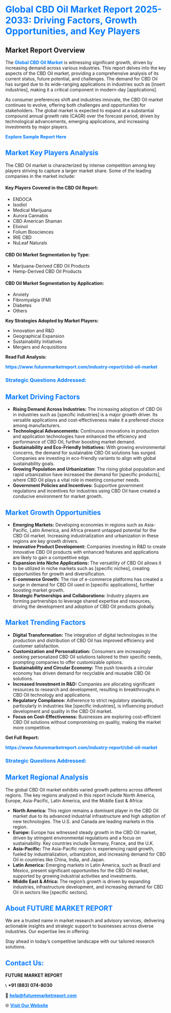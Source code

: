 <h1 style="color: #007BFF;">Global CBD Oil Market Report 2025-2033: Driving Factors, Growth Opportunities, and Key Players</h1>

<section id="overview">
<h2>Market Report Overview</h2>
<p>The <a href="https://www.futuremarketreport.com/industry-report/cbd-oil-market" style="color: #007BFF; text-decoration: none;"><strong>Global CBD Oil Market</strong></a> is witnessing significant growth, driven by increasing demand across various industries. This report delves into the key aspects of the CBD Oil market, providing a comprehensive analysis of its current status, future potential, and challenges. The demand for CBD Oil has surged due to its wide-ranging applications in industries such as [insert industries], making it a critical component in modern-day [applications].</p>
<p>As consumer preferences shift and industries innovate, the CBD Oil market continues to evolve, offering both challenges and opportunities for stakeholders. The global market is expected to expand at a substantial compound annual growth rate (CAGR) over the forecast period, driven by technological advancements, emerging applications, and increasing investments by major players.</p>
</section>

<section id="overview">
<p><a href="https://www.futuremarketreport.com/request-sample/reportId=64135" style="color: #007BFF; text-decoration: none;"><strong>Explore Sample Report Here</strong></a></p>
</section>

<section id="key-players">
<h2 style="color: #007BFF;">Market Key Players Analysis</h2>
<p>The CBD Oil market is characterized by intense competition among key players striving to capture a larger market share. Some of the leading companies in the market include:</p>
<h4>Key Players Covered in the CBD Oil Report:</h4>
<ul><li>ENDOCA</li><li>Isodiol</li><li>Medical Marijuana</li><li>Aurora Cannabis</li><li>CBD American Shaman</li><li>Elixinol</li><li>Folium Biosciences</li><li>IRIE CBD</li><li>NuLeaf Naturals</li></ul>
<h4>CBD Oil Market Segmentation by Type:</h4>
<ul><li>Marijuana-Derived CBD Oil Products</li><li>Hemp-Derived CBD Oil Products</li></ul>

<h4>CBD Oil Market Segmentation by Application:</h4>
<ul><li>Anxiety</li><li>Fibromyalgia (FM)</li><li>Diabetes</li><li>Others</li></ul>
<p><strong>Key Strategies Adopted by Market Players:</strong></p>
<ul>
<li>Innovation and R&D</li>
<li>Geographical Expansion</li>
<li>Sustainability Initiatives</li>
<li>Mergers and Acquisitions</li>
</ul>
</section>

<section>
<p><strong>Read Full Analysis: </strong></p><a href="https://www.futuremarketreport.com/industry-report/cbd-oil-market" style="color: #007BFF; text-decoration: none;"><strong>https://www.futuremarketreport.com/industry-report/cbd-oil-market</strong></a>
<h3 style="color: #007BFF;">Strategic Questions Addressed:</h3>
</section>

<section id="driving-factors">
<h2 style="color: #007BFF;">Market Driving Factors</h2>
<ul>
<li><strong>Rising Demand Across Industries:</strong> The increasing adoption of CBD Oil in industries such as [specific industries] is a major growth driver. Its versatile applications and cost-effectiveness make it a preferred choice among manufacturers.</li>
<li><strong>Technological Advancements:</strong> Continuous innovations in production and application technologies have enhanced the efficiency and performance of CBD Oil, further boosting market demand.</li>
<li><strong>Sustainability and Eco-Friendly Initiatives:</strong> With growing environmental concerns, the demand for sustainable CBD Oil solutions has surged. Companies are investing in eco-friendly variants to align with global sustainability goals.</li>
<li><strong>Growing Population and Urbanization:</strong> The rising global population and rapid urbanization have increased the demand for [specific products], where CBD Oil plays a vital role in meeting consumer needs.</li>
<li><strong>Government Policies and Incentives:</strong> Supportive government regulations and incentives for industries using CBD Oil have created a conducive environment for market growth.</li>
</ul>
</section>

<section id="growth-opportunities">
<h2 style="color: #007BFF;">Market Growth Opportunities</h2>
<ul>
<li><strong>Emerging Markets:</strong> Developing economies in regions such as Asia-Pacific, Latin America, and Africa present untapped potential for the CBD Oil market. Increasing industrialization and urbanization in these regions are key growth drivers.</li>
<li><strong>Innovative Product Development:</strong> Companies investing in R&D to create innovative CBD Oil products with enhanced features and applications are likely to gain a competitive edge.</li>
<li><strong>Expansion into Niche Applications:</strong> The versatility of CBD Oil allows it to be utilized in niche markets such as [specific niches], creating opportunities for growth and diversification.</li>
<li><strong>E-commerce Growth:</strong> The rise of e-commerce platforms has created a surge in demand for CBD Oil used in [specific applications], further boosting market growth.</li>
<li><strong>Strategic Partnerships and Collaborations:</strong> Industry players are forming partnerships to leverage shared expertise and resources, driving the development and adoption of CBD Oil products globally.</li>
</ul>
</section>

<section id="trending-factors">
<h2 style="color: #007BFF;">Market Trending Factors</h2>
<ul>
<li><strong>Digital Transformation:</strong> The integration of digital technologies in the production and distribution of CBD Oil has improved efficiency and customer satisfaction.</li>
<li><strong>Customization and Personalization:</strong> Consumers are increasingly seeking personalized CBD Oil solutions tailored to their specific needs, prompting companies to offer customizable options.</li>
<li><strong>Sustainability and Circular Economy:</strong> The push towards a circular economy has driven demand for recyclable and reusable CBD Oil solutions.</li>
<li><strong>Increased Investment in R&D:</strong> Companies are allocating significant resources to research and development, resulting in breakthroughs in CBD Oil technology and applications.</li>
<li><strong>Regulatory Compliance:</strong> Adherence to strict regulatory standards, particularly in industries like [specific industries], is influencing product development and quality in the CBD Oil market.</li>
<li><strong>Focus on Cost-Effectiveness:</strong> Businesses are exploring cost-efficient CBD Oil solutions without compromising on quality, making the market more competitive.</li>
</ul>
</section>

<section>
<p><strong>Get Full Report: </strong></p><a href="https://www.futuremarketreport.com/industry-report/cbd-oil-market" style="color: #007BFF; text-decoration: none;"><strong>https://www.futuremarketreport.com/industry-report/cbd-oil-market</strong></a>
<h3 style="color: #007BFF;">Strategic Questions Addressed:</h3>
</section>


<section id="regional-analysis">
<h2 style="color: #007BFF;">Market Regional Analysis</h2>
<p>The global CBD Oil market exhibits varied growth patterns across different regions. The key regions analyzed in this report include North America, Europe, Asia-Pacific, Latin America, and the Middle East & Africa:</p>
<ul>
<li><strong>North America:</strong> This region remains a dominant player in the CBD Oil market due to its advanced industrial infrastructure and high adoption of new technologies. The U.S. and Canada are leading markets in this region.</li>
<li><strong>Europe:</strong> Europe has witnessed steady growth in the CBD Oil market, driven by stringent environmental regulations and a focus on sustainability. Key countries include Germany, France, and the U.K.</li>
<li><strong>Asia-Pacific:</strong> The Asia-Pacific region is experiencing rapid growth, fueled by industrialization, urbanization, and increasing demand for CBD Oil in countries like China, India, and Japan.</li>
<li><strong>Latin America:</strong> Emerging markets in Latin America, such as Brazil and Mexico, present significant opportunities for the CBD Oil market, supported by growing industrial activities and investments.</li>
<li><strong>Middle East & Africa:</strong> The region’s growth is driven by expanding industries, infrastructure development, and increasing demand for CBD Oil in sectors like [specific sectors].</li>
</ul>
</section>

<footer>
<h2 style="color: #007BFF;">About FUTURE MARKET REPORT</h2>
<p>We are a trusted name in market research and advisory services, delivering actionable insights and strategic support to businesses across diverse industries. Our expertise lies in offering:</p>

<p>Stay ahead in today’s competitive landscape with our tailored research solutions.</p>

<h2 style="color: #007BFF;">Contact Us:</h2>
<p><strong>FUTURE MARKET REPORT</strong></p>
<p>📞 <strong>+91 (883) 074-8030</strong></p>
<p>📧 <strong><a href="mailto:help@futuremarketreport.com" style="color: #007BFF;">help@futuremarketreport.com</a></strong></p>
<p>🌐 <strong><a href="https://www.futuremarketreport.com/" style="color: #007BFF;">Visit Our Website</a></strong></p>
</footer>